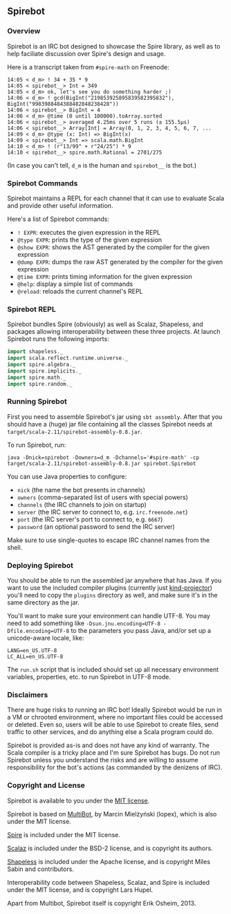 ## Spirebot

### Overview

Spirebot is an IRC bot designed to showcase the Spire library, as well
as to help faciliate discussion over Spire's design and usage.

Here is a transcript taken from `#spire-math` on Freenode:

```
14:05 < d_m> ! 34 + 35 * 9
14:05 < spirebot__> Int = 349
14:05 < d_m> ok, let's see you do something harder ;)
14:06 < d_m> ! gcd(BigInt("219853925895839582395832"), BigInt("9983988484388482848238428"))
14:06 < spirebot__> BigInt = 4
14:06 < d_m> @time (0 until 100000).toArray.sorted
14:06 < spirebot__> averaged 4.25ms over 5 runs (± 155.5µs)
14:06 < spirebot__> Array[Int] = Array(0, 1, 2, 3, 4, 5, 6, 7, ...
14:09 < d_m> @type (x: Int) => BigInt(x)
14:09 < spirebot__> Int => scala.math.BigInt
14:10 < d_m> ! (r"13/99" + r"24/25") * 9
14:10 < spirebot__> spire.math.Rational = 2701/275
```

(In case you can't tell, `d_m` is the human and `spirebot__` is the bot.)

### Spirebot Commands

Spirebot maintains a REPL for each channel that it can use to evaluate Scala
and provide other useful information.

Here's a list of Spirebot commands:

* `! EXPR`: executes the given expression in the REPL
* `@type EXPR`: prints the type of the given expression
* `@show EXPR`: shows the AST generated by the compiler for the given expression
* `@dump EXPR`: dumps the raw AST generated by the compiler for the given expression
* `@time EXPR`: prints timing information for the given expression
* `@help`: display a simple list of commands
* `@reload`: reloads the current channel's REPL

### Spirebot REPL

Spirebot bundles Spire (obviously) as well as Scalaz, Shapeless, and
packages allowing interoperability between these three projects. At
launch Spirebot runs the following imports:

```scala
import shapeless._
import scala.reflect.runtime.universe._
import spire.algebra._
import spire.implicits._
import spire.math._
import spire.random._
```

### Running Spirebot

First you need to assemble Spirebot's jar using `sbt assembly`. After
that you should have a (huge) jar file containing all the classes
Spirebot needs at `target/scala-2.11/spirebot-assembly-0.8.jar`.

To run Spirebot, run:

```
java -Dnick=spirebot -Downers=d_m -Dchannels='#spire-math' -cp target/scala-2.11/spirebot-assembly-0.8.jar spirebot.Spirebot
```

You can use Java properties to configure:

 * `nick` (the name the bot presents in channels)
 * `owners` (comma-separated list of users with special powers)
 * `channels` (the IRC channels to join on startup)
 * `server` (the IRC server to connect to, e.g. `irc.freenode.net`)
 * `port` (the IRC server's port to connect to, e.g. `6667`)
 * `password` (an optional password to send the IRC server)

Make sure to use single-quotes to escape IRC channel names from the shell.

### Deploying Spirebot

You should be able to run the assembled jar anywhere that has Java. If
you want to use the included compiler plugins (currently just
[kind-projector](https://github.com/non/kind-projector)) you'll need
to copy the `plugins` directory as well, and make sure it's in the
same directory as the jar.

You'll want to make sure your environment can handle UTF-8. You may need to
add something like `-Dsun.jnu.encoding=UTF-8 -Dfile.encoding=UTF-8` to the
parameters you pass Java, and/or set up a unicode-aware locale, like:

```
LANG=en_US.UTF-8
LC_ALL=en_US.UTF-8
```

The `run.sh` script that is included should set up all necessary environment
variables, properties, etc. to run Spirebot in UTF-8 mode.

### Disclaimers

There are huge risks to running an IRC bot! Ideally Spirebot would be run in a
VM or chrooted environment, where no important files could be accessed or
deleted. Even so, users will be able to use Spirebot to create files, send
traffic to other services, and do anything else a Scala program could do.

Spirebot is provided as-is and does not have any kind of warranty. The Scala
compiler is a tricky place and I'm sure Spirebot has bugs. Do not run Spirebot
unless you understand the risks and are willing to assume responsibility for
the bot's actions (as commanded by the denizens of IRC).

### Copyright and License

Spirebot is available to you under the
[MIT license](http://opensource.org/licenses/mit-license.php).

Spirebot is based on [MultiBot](https://github.com/lopex/multibot), by
Marcin Mielżyński (lopex), which is also under the MIT license.

[Spire](https://github.com/non/spire) is included under the MIT license.

[Scalaz](https://github.com/scalaz/scalaz) is included under the BSD-2
license, and is copyright its authors.

[Shapeless](https://github.com/milessabin/shapeless) is included under the
Apache license, and is copyright Miles Sabin and contributors.

Interoperability code between Shapeless, Scalaz, and Spire is included under
the MIT license, and is copyright Lars Hupel.

Apart from Multibot, Spirebot itself is copyright Erik Osheim, 2013.
